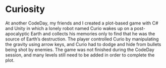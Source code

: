 # Curiosity
At another CodeDay, my friends and I created a plot-based game with C# and Unity in which a lonely robot named Curio wakes up on a post-apocalyptic Earth and collects his memories only to find that he was the source of Earth’s destruction. The player controlled Curio by manipulating the gravity using arrow keys, and Curio had to dodge and hide from bullets being shot by enemies. The game was not finished during the CodeDay session, and many levels still need to be added in order to complete the plot.
